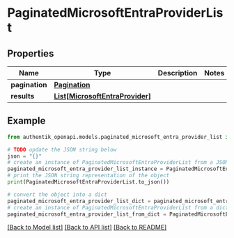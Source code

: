 # PaginatedMicrosoftEntraProviderList


## Properties

Name | Type | Description | Notes
------------ | ------------- | ------------- | -------------
**pagination** | [**Pagination**](Pagination.md) |  | 
**results** | [**List[MicrosoftEntraProvider]**](MicrosoftEntraProvider.md) |  | 

## Example

```python
from authentik_openapi.models.paginated_microsoft_entra_provider_list import PaginatedMicrosoftEntraProviderList

# TODO update the JSON string below
json = "{}"
# create an instance of PaginatedMicrosoftEntraProviderList from a JSON string
paginated_microsoft_entra_provider_list_instance = PaginatedMicrosoftEntraProviderList.from_json(json)
# print the JSON string representation of the object
print(PaginatedMicrosoftEntraProviderList.to_json())

# convert the object into a dict
paginated_microsoft_entra_provider_list_dict = paginated_microsoft_entra_provider_list_instance.to_dict()
# create an instance of PaginatedMicrosoftEntraProviderList from a dict
paginated_microsoft_entra_provider_list_from_dict = PaginatedMicrosoftEntraProviderList.from_dict(paginated_microsoft_entra_provider_list_dict)
```
[[Back to Model list]](../README.md#documentation-for-models) [[Back to API list]](../README.md#documentation-for-api-endpoints) [[Back to README]](../README.md)


